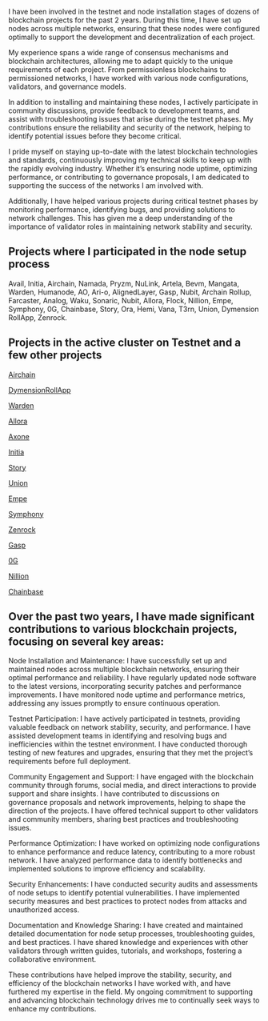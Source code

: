 

I have been involved in the testnet and node installation stages of dozens of blockchain projects for the past 2 years. During this time, I have set up nodes across multiple networks, ensuring that these nodes were configured optimally to support the development and decentralization of each project.

My experience spans a wide range of consensus mechanisms and blockchain architectures, allowing me to adapt quickly to the unique requirements of each project. From permissionless blockchains to permissioned networks, I have worked with various node configurations, validators, and governance models.

In addition to installing and maintaining these nodes, I actively participate in community discussions, provide feedback to development teams, and assist with troubleshooting issues that arise during the testnet phases. My contributions ensure the reliability and security of the network, helping to identify potential issues before they become critical.

I pride myself on staying up-to-date with the latest blockchain technologies and standards, continuously improving my technical skills to keep up with the rapidly evolving industry. Whether it’s ensuring node uptime, optimizing performance, or contributing to governance proposals, I am dedicated to supporting the success of the networks I am involved with.

Additionally, I have helped various projects during critical testnet phases by monitoring performance, identifying bugs, and providing solutions to network challenges. This has given me a deep understanding of the importance of validator roles in maintaining network stability and security.



## Projects where I participated in the node setup process


Avail, Initia, Airchain, Namada, Pryzm, NuLink, Artela, Bevm, Mangata, Warden, Humanode, AO, Ari-o, AlignedLayer, Gasp, Nubit, Archain Rollup, Farcaster, Analog, Waku, Sonaric, Nubit, Allora, Flock, Nillion, Empe, Symphony, 0G, Chainbase, Story, Ora, Hemi, Vana, T3rn, Union, Dymension RollApp, Zenrock.


## Projects in the active cluster on Testnet and a few other projects


[Airchain](https://testnet.airchains.io/validator/airvaloper1wxv5y73r80pg9lguwhzvrp7qrzw88k9zqqx8q8)

[DymensionRollApp](https://playground.dymension.xyz/rollapps/tigerkaplanode_10113-1/dashboard)

[Warden](https://testnet.warden.explorers.guru/validator/wardenvaloper16f4u7zdlvkr7lnxz3zrv2xxd3wa4j6d0ntusuk)

[Allora](https://testnet.allora.explorers.guru/validator/allovaloper1qvt3fpxnltcqaz3x5pg5t0e9e5gygv3pdstczt)

[Axone](https://explore.axone.xyz/Axone%20testnet/staking/axonevaloper1vnkqgwmqep304wqjc2f8j88dwaa5vk5yc5wndk)

[Initia](https://scan.initia.tech/initiation-1/validators/initvaloper1s659a3eup2etjk9ugy874h2cnd3kpvpj4yzg9c)

[Story](https://testnet.storyscan.app/validators/storyvaloper1pjfazvhc93m5s7jyx4md36nxxllmhedkt77wc7?tab=profile)

[Union](https://testnet.union.explorers.guru/validator/unionvaloper1k6remej9s3x5rft3ergvcndzgcfh6h3n7q3rtt)

[Empe](https://testnet.itrocket.net/empeiria/staking/empevaloper1zvf2kz4fqmmch8tzstwhjwe6jecytde25rxgxn)

[Symphony](https://testnet.ping.pub/symphony/staking/symphonyvaloper1qvt3fpxnltcqaz3x5pg5t0e9e5gygv3psalsvg)

[Zenrock](https://explorer.nodestake.org/zenrock-testnet/staking/zenvaloper1ws2np3lvjzwchymfnlcl9uu5juxr86hfcqjnav)

[Gasp](https://holesky.eigenlayer.xyz/operator/0x2B6B967A90985190822EdbbBB1A371Ad28F48bc2)

[0G](https://testnet.0g.explorers.guru/validator/0gvaloper1wnv285xdevgnry92msgcpdrjkv87st9pzlt3qa)

[Nillion](https://testnet.nillion.explorers.guru/validator/nillionvaloper139rxlwwr7dc2zd6lv46uh5mdmen58x5qt8jhq0)

[Chainbase](https://holesky.eigenlayer.xyz/operator/0x2B6B967A90985190822EdbbBB1A371Ad28F48bc2)


## Over the past two years, I have made significant contributions to various blockchain projects, focusing on several key areas:


Node Installation and Maintenance: I have successfully set up and maintained nodes across multiple blockchain networks, ensuring their optimal performance and reliability. I have regularly updated node software to the latest versions, incorporating security patches and performance improvements. I have monitored node uptime and performance metrics, addressing any issues promptly to ensure continuous operation.

Testnet Participation: I have actively participated in testnets, providing valuable feedback on network stability, security, and performance. I have assisted development teams in identifying and resolving bugs and inefficiencies within the testnet environment. I have conducted thorough testing of new features and upgrades, ensuring that they met the project’s requirements before full deployment.

Community Engagement and Support: I have engaged with the blockchain community through forums, social media, and direct interactions to provide support and share insights. I have contributed to discussions on governance proposals and network improvements, helping to shape the direction of the projects. I have offered technical support to other validators and community members, sharing best practices and troubleshooting issues.

Performance Optimization: I have worked on optimizing node configurations to enhance performance and reduce latency, contributing to a more robust network. I have analyzed performance data to identify bottlenecks and implemented solutions to improve efficiency and scalability.

Security Enhancements: I have conducted security audits and assessments of node setups to identify potential vulnerabilities. I have implemented security measures and best practices to protect nodes from attacks and unauthorized access.

Documentation and Knowledge Sharing: I have created and maintained detailed documentation for node setup processes, troubleshooting guides, and best practices. I have shared knowledge and experiences with other validators through written guides, tutorials, and workshops, fostering a collaborative environment.

These contributions have helped improve the stability, security, and efficiency of the blockchain networks I have worked with, and have furthered my expertise in the field. My ongoing commitment to supporting and advancing blockchain technology drives me to continually seek ways to enhance my contributions.
